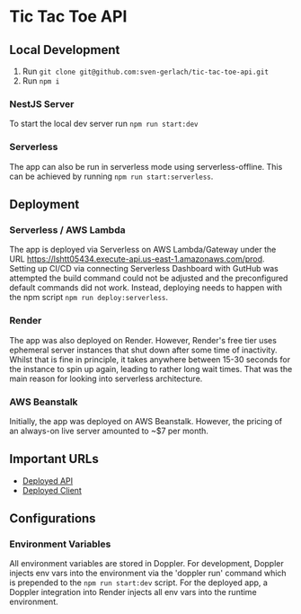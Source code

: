 # Tic Tac Toe API

## Local Development
1. Run `git clone git@github.com:sven-gerlach/tic-tac-toe-api.git`
2. Run `npm i`

### NestJS Server
To start the local dev server run `npm run start:dev`

### Serverless
The app can also be run in serverless mode using serverless-offline. This can be achieved by running `npm run start:serverless`.

## Deployment
### Serverless / AWS Lambda
The app is deployed via Serverless on AWS Lambda/Gateway under the URL https://lshtt05434.execute-api.us-east-1.amazonaws.com/prod.
Setting up CI/CD via connecting Serverless Dashboard with GutHub was attempted the build command could not be adjusted and the preconfigured default commands did not work.
Instead, deploying needs to happen with the npm script `npm run deploy:serverless`.

### Render
The app was also deployed on Render. However, Render's free tier uses ephemeral server instances that shut down after some time of inactivity. Whilst that is fine in principle, 
it takes anywhere between 15-30 seconds for the instance to spin up again, leading to rather long wait times. That was the main reason for looking into serverless architecture.

### AWS Beanstalk
Initially, the app was deployed on AWS Beanstalk. However, the pricing of an always-on live server amounted to ~$7 per month.

## Important URLs

- [Deployed API](https://lshtt05434.execute-api.us-east-1.amazonaws.com/prod)
- [Deployed Client](https://main.d2fre69usz6no8.amplifyapp.com)

## Configurations

### Environment Variables

All environment variables are stored in Doppler. For development, Doppler injects env vars into the environment via the 'doppler run' command which is prepended to the `npm run start:dev` script.
For the deployed app, a Doppler integration into Render injects all env vars into the runtime environment.